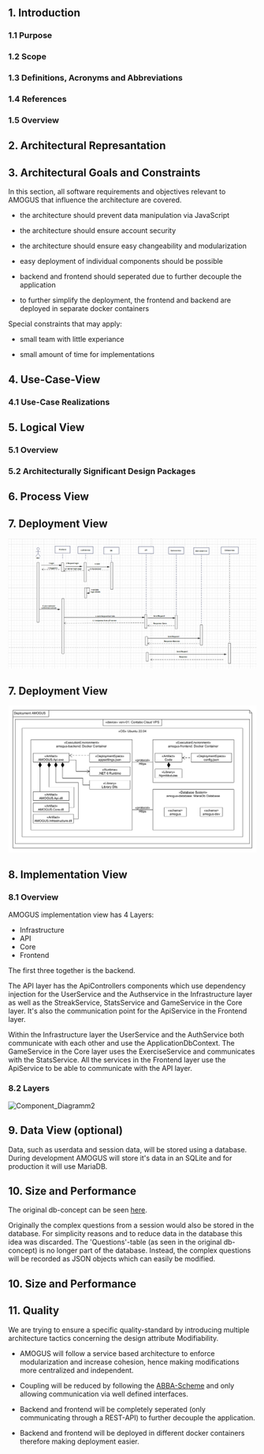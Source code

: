 ## 1. Introduction

### 1.1 Purpose

### 1.2 Scope

### 1.3 Definitions, Acronyms and Abbreviations

### 1.4 References

### 1.5 Overview

## 2. Architectural Represantation

## 3. Architectural Goals and Constraints

In this section, all software requirements and objectives relevant to AMOGUS that influence the architecture are covered.

- the architecture should prevent data manipulation via JavaScript

- the architecture should ensure account security

- the architecture should ensure easy changeability and modularization

- easy deployment of individual components should be possible

- backend and frontend should seperated due to further decouple the application

- to further simplify the deployment, the frontend and backend are deployed in separate docker containers

Special constraints that may apply:

- small team with little experiance

- small amount of time for implementations
  
  

## 4. Use-Case-View

### 4.1 Use-Case Realizations

## 5. Logical View

### 5.1 Overview

### 5.2 Architecturally Significant Design Packages

## 6. Process View

## 7. Deployment View

![](Process_Diagram.png)

## 7. Deployment View

![](Deployment/DeploymentDiagram.png)

## 8. Implementation View

### 8.1 Overview

AMOGUS implementation view has 4 Layers:

- Infrastructure
- API
- Core
- Frontend

The first three together is the backend. 

The API layer has the ApiControllers components which use dependency injection for the UserService and the Authservice in the Infrastructure layer as well as the StreakService, StatsService and GameService in the Core layer. It's also the communication point for the ApiService in the Frontend layer.

Within the Infrastructure layer the UserService and the AuthService both communicate with each other and use the ApplicationDbContext. The GameService in the Core layer uses the ExerciseService and communicates with the StatsService. All the services in the Frontend layer use the ApiService to be able to communicate with the API layer.

### 8.2 Layers

![Component_Diagramm2](https://user-images.githubusercontent.com/99250573/205755266-094f56e9-216e-4d1b-91ab-8eac9c6d3dfe.png)

## 9. Data View (optional)

Data, such as userdata and session data, will be stored using a database. During development AMOGUS will store it's data in an SQLite and for production it will use MariaDB. 

## 10. Size and Performance

The original db-concept can be seen [here](https://github.com/CUMGroup/AMOGUS/blob/main/documents/architecture/db_concept.pdf).

Originally the complex questions from a session would also be stored in the database. For simplicity reasons and to reduce data in the database this idea was discarded. The 'Questions'-table (as seen in the original db-concept) is no longer part of the database. 
Instead, the complex questions will be recorded as JSON objects which can easily be modified.

## 10. Size and Performance

## 11. Quality

We are trying to ensure a specific quality-standard by introducing multiple architecture tactics concerning the design attribute Modifiability.

- AMOGUS will follow a service based architecture to enforce modularization and increase cohesion, hence making modifications more centralized and independent.

- Coupling will be reduced by following the [ABBA-Scheme](https://github.com/CUMGroup/AMOGUS/blob/main/documents/architecture/BackendArchitecture.pdf) and only allowing communication via well defined interfaces.

- Backend and frontend will be completely seperated (only communicating through a REST-API) to further decouple the application.

- Backend and frontend will be deployed in different docker containers therefore making deployment easier.
